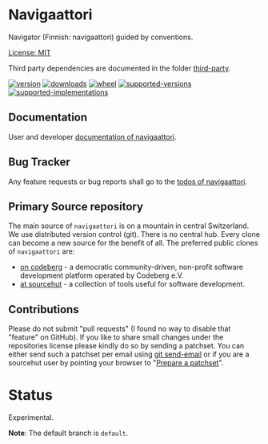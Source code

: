# Navigaattori

Navigator (Finnish: navigaattori) guided by conventions.

[License: MIT](https://git.sr.ht/~sthagen/navigaattori/tree/default/item/LICENSE)

Third party dependencies are documented in the folder [third-party](docs/third-party/README.md).

[![version](https://img.shields.io/pypi/v/navigaattori.svg?style=flat)](https://pypi.python.org/pypi/navigaattori/)
[![downloads](https://pepy.tech/badge/navigaattori/month)](https://pepy.tech/project/navigaattori)
[![wheel](https://img.shields.io/pypi/wheel/navigaattori.svg?style=flat)](https://pypi.python.org/pypi/navigaattori/)
[![supported-versions](https://img.shields.io/pypi/pyversions/navigaattori.svg?style=flat)](https://pypi.python.org/pypi/navigaattori/)
[![supported-implementations](https://img.shields.io/pypi/implementation/navigaattori.svg?style=flat)](https://pypi.python.org/pypi/navigaattori/)

## Documentation

User and developer [documentation of navigaattori](https://codes.dilettant.life/docs/navigaattori).

## Bug Tracker

Any feature requests or bug reports shall go to the [todos of navigaattori](https://todo.sr.ht/~sthagen/navigaattori).

## Primary Source repository

The main source of `navigaattori` is on a mountain in central Switzerland.
We use distributed version control (git).
There is no central hub.
Every clone can become a new source for the benefit of all.
The preferred public clones of `navigaattori` are:

* [on codeberg](https://codeberg.org/sthagen/navigaattori) - a democratic community-driven, non-profit software development platform operated by Codeberg e.V.
* [at sourcehut](https://git.sr.ht/~sthagen/navigaattori) - a collection of tools useful for software development.

## Contributions

Please do not submit "pull requests" (I found no way to disable that "feature" on GitHub).
If you like to share small changes under the repositories license please kindly do so by sending a patchset.
You can either send such a patchset per email using [git send-email](https://git-send-email.io) or 
if you are a sourcehut user by pointing your browser to "[Prepare a patchset](https://git.sr.ht/~sthagen/navigaattori/send-email)".

# Status

Experimental.

**Note**: The default branch is `default`. 
